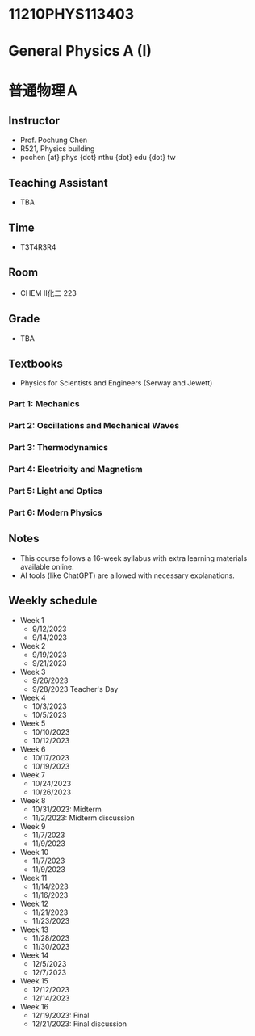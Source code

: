 # 11210PHYS113403
# General Physics A (I)
# 普通物理Ａ

## Instructor
  * Prof. Pochung Chen
  * R521, Physics building
  * pcchen {at} phys {dot} nthu {dot} edu {dot} tw

## Teaching Assistant
  * TBA

## Time
  * T3T4R3R4

## Room
  * CHEM II化二 223

## Grade
  * TBA

## Textbooks
  * Physics for Scientists and Engineers (Serway and Jewett)
### Part 1: Mechanics
### Part 2: Oscillations and Mechanical Waves
### Part 3: Thermodynamics
### Part 4: Electricity and Magnetism
### Part 5: Light and Optics
### Part 6: Modern Physics

## Notes
  * This course follows a 16-week syllabus with extra learning materials available online.
  * AI tools (like ChatGPT) are allowed with necessary explanations.

## Weekly schedule
  * Week 1
    * 9/12/2023
    * 9/14/2023
  * Week 2
    * 9/19/2023
    * 9/21/2023
  * Week 3
    * 9/26/2023
    * 9/28/2023 Teacher's Day
  * Week 4
    * 10/3/2023
    * 10/5/2023
  * Week 5
    * 10/10/2023
    * 10/12/2023
  * Week 6
    * 10/17/2023
    * 10/19/2023
  * Week 7
    * 10/24/2023
    * 10/26/2023
  * Week 8
    * 10/31/2023: Midterm
    * 11/2/2023: Midterm discussion
  * Week 9
    * 11/7/2023
    * 11/9/2023
  * Week 10
    * 11/7/2023
    * 11/9/2023
  * Week 11
    * 11/14/2023
    * 11/16/2023
  * Week 12
    * 11/21/2023
    * 11/23/2023
  * Week 13
    * 11/28/2023
    * 11/30/2023
  * Week 14
    * 12/5/2023
    * 12/7/2023
  * Week 15
    * 12/12/2023
    * 12/14/2023
  * Week 16
    * 12/19/2023: Final
    * 12/21/2023: Final discussion
